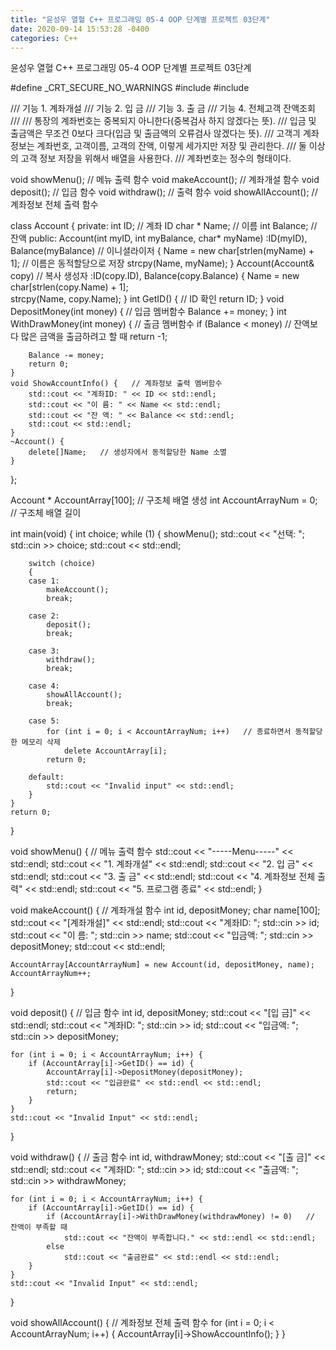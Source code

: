 ```yaml
---
title: "윤성우 열혈 C++ 프로그래밍 05-4 OOP 단계별 프로젝트 03단계"
date: 2020-09-14 15:53:28 -0400
categories: C++
---
```


윤성우 열혈 C++ 프로그래밍 05-4 OOP 단계별 프로젝트 03단계

#define _CRT_SECURE_NO_WARNINGS
#include <iostream>
#include <cstring>

/// 기능 1. 계좌개설
/// 기능 2. 입 금
/// 기능 3. 출 금
/// 기능 4. 전체고객 잔액조회
/// 
/// 통장의 계좌번호는 중복되지 아니한다(중복검사 하지 않겠다는 뜻).
/// 입금 및 출금액은 무조건 0보다 크다(입금 및 출금액의 오류검사 않겠다는 뜻).
/// 고객긔 계좌정보는 계좌번호, 고객이름, 고객의 잔액, 이렇게 세가지만 저장 및 관리한다.
/// 둘 이상의 고객 정보 저장을 위해서 배열을 사용한다.
/// 계좌번호는 정수의 형태이다.

void showMenu();   // 메뉴 출력 함수
void makeAccount();   // 계좌개설 함수
void deposit();   // 입금 함수
void withdraw();   // 출력 함수
void showAllAccount();   // 계좌정보 전체 출력 함수

class Account
{
private:
	int ID;   // 계좌 ID
	char * Name;   // 이름
	int Balance;   // 잔액
public:
	Account(int myID, int myBalance, char* myName)
		:ID(myID), Balance(myBalance)   // 이니셜라이저
	{
		Name = new char[strlen(myName) + 1];   // 이름은 동적할당으로 저장
		strcpy(Name, myName);
	}
	Account(Account& copy)   // 복사 생성자
		:ID(copy.ID), Balance(copy.Balance) 
	{
		Name = new char[strlen(copy.Name) + 1];   
		strcpy(Name, copy.Name);
	}
	int GetID() {   // ID 확인
		return ID;
	}
	void DepositMoney(int money) {   // 입금 멤버함수
		Balance += money;
	}
	int WithDrawMoney(int money) {   // 출금 멤버함수
		if (Balance < money)   // 잔액보다 많은 금액을 출금하려고 할 때
			return -1;	

		Balance -= money;
		return 0;
	}
	void ShowAccountInfo() {   // 계좌정보 출력 멤버함수
		std::cout << "계좌ID: " << ID << std::endl;
		std::cout << "이 름: " << Name << std::endl;
		std::cout << "잔 액: " << Balance << std::endl;
		std::cout << std::endl;
	}
	~Account() {
		delete[]Name;   // 생성자에서 동적할당한 Name 소멸
	}
};

Account * AccountArray[100];   // 구조체 배열 생성
int AccountArrayNum = 0;   // 구조체 배열 길이

int main(void) {
	int choice;
	while (1) {
		showMenu();
		std::cout << "선택: ";
		std::cin >> choice;
		std::cout << std::endl;

		switch (choice)
		{
		case 1:
			makeAccount();
			break;

		case 2:
			deposit();
			break;

		case 3:
			withdraw();
			break;

		case 4:
			showAllAccount();
			break;

		case 5:
			for (int i = 0; i < AccountArrayNum; i++)   // 종료하면서 동적할당한 메모리 삭제
				delete AccountArray[i];
			return 0;

		default:
			std::cout << "Invalid input" << std::endl;
		}
	}
	return 0;
}

void showMenu() {   // 메뉴 출력 함수
	std::cout << "-----Menu-----" << std::endl;
	std::cout << "1. 계좌개설" << std::endl;
	std::cout << "2. 입 금" << std::endl;
	std::cout << "3. 출 금" << std::endl;
	std::cout << "4. 계좌정보 전체 출력" << std::endl;
	std::cout << "5. 프로그램 종료" << std::endl;
}

void makeAccount() {   // 계좌개설 함수
	int id, depositMoney;
	char name[100];
	std::cout << "[계좌개설]" << std::endl;
	std::cout << "계좌ID: ";
	std::cin >> id;
	std::cout << "이 름: ";
	std::cin >> name;
	std::cout << "입금액: ";
	std::cin >> depositMoney;
	std::cout << std::endl;

	AccountArray[AccountArrayNum] = new Account(id, depositMoney, name);
	AccountArrayNum++;
}

void deposit() {   // 입금 함수
	int id, depositMoney;
	std::cout << "[입 금]" << std::endl;
	std::cout << "계좌ID: ";
	std::cin >> id;
	std::cout << "입금액: ";
	std::cin >> depositMoney;

	for (int i = 0; i < AccountArrayNum; i++) {
		if (AccountArray[i]->GetID() == id) {
			AccountArray[i]->DepositMoney(depositMoney);
			std::cout << "입금완료" << std::endl << std::endl;
			return;
		}
	}
	std::cout << "Invalid Input" << std::endl;
}

void withdraw() {   // 출금 함수
	int id, withdrawMoney;
	std::cout << "[출 금]" << std::endl;
	std::cout << "계좌ID: ";
	std::cin >> id;
	std::cout << "출금액: ";
	std::cin >> withdrawMoney;

	for (int i = 0; i < AccountArrayNum; i++) {
		if (AccountArray[i]->GetID() == id) {
			if (AccountArray[i]->WithDrawMoney(withdrawMoney) != 0)   // 잔액이 부족할 때
				std::cout << "잔액이 부족합니다." << std::endl << std::endl;
			else
				std::cout << "출금완료" << std::endl << std::endl;
		}
	}
	std::cout << "Invalid Input" << std::endl;
}

void showAllAccount() {   // 계좌정보 전체 출력 함수
	for (int i = 0; i < AccountArrayNum; i++) {
		AccountArray[i]->ShowAccountInfo();
	}
}
